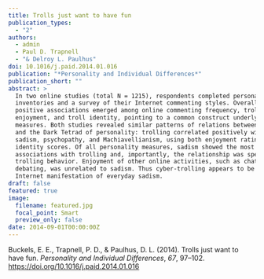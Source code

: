 ```yaml
---
title: Trolls just want to have fun
publication_types:
  - "2"
authors:
  - admin
  - Paul D. Trapnell
  - "& Delroy L. Paulhus"
doi: 10.1016/j.paid.2014.01.016
publication: "*Personality and Individual Differences*"
publication_short: ""
abstract: >
  In two online studies (total N = 1215), respondents completed personality
  inventories and a survey of their Internet commenting styles. Overall, strong
  positive associations emerged among online commenting frequency, trolling
  enjoyment, and troll identity, pointing to a common construct underlying the
  measures. Both studies revealed similar patterns of relations between trolling
  and the Dark Tetrad of personality: trolling correlated positively with
  sadism, psychopathy, and Machiavellianism, using both enjoyment ratings and
  identity scores. Of all personality measures, sadism showed the most robust
  associations with trolling and, importantly, the relationship was specific to
  trolling behavior. Enjoyment of other online activities, such as chatting and
  debating, was unrelated to sadism. Thus cyber-trolling appears to be an
  Internet manifestation of everyday sadism.
draft: false
featured: true
image:
  filename: featured.jpg
  focal_point: Smart
  preview_only: false
date: 2014-09-01T00:00:00Z
---
```

<!--StartFragment-->

Buckels, E. E., Trapnell, P. D., & Paulhus, D. L. (2014). Trolls just want to have fun. *Personality and Individual Differences*, *67*, 97–102. https://doi.org/10.1016/j.paid.2014.01.016

<!--EndFragment-->